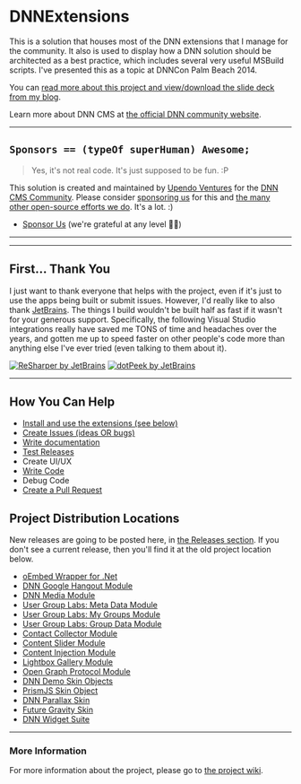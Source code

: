 # DNNExtensions

This is a solution that houses most of the DNN extensions that I manage for the community. It also is 
used to display how a DNN solution should be architected as a best practice, which includes several 
very useful MSBuild scripts.  I've presented this as a topic at DNNCon Palm Beach 2014. 

You can [read more about this project and view/download the slide deck from my blog](http://www.willstrohl.com/Blog/PostId/731/DNNCon-Presentation-Flexible-Project-Setup-for-Teams-and-Complicated-Applications).

Learn more about DNN CMS at [the official DNN community website](https://dncommunity.org).  

<hr />  

## `Sponsors == (typeOf superHuman) Awesome;`  

> Yes, it's not real code. It's just supposed to be fun. :P

This solution is created and maintained by [Upendo Ventures](https://upendoventures.com/What/CMS/DNN) for the [DNN CMS Community](https://dnncommunity.org). Please consider [sponsoring us](https://github.com/sponsors/UpendoVentures) for this and [the many other open-source efforts we do](https://upendoventures.com/What/CMS/DNN/Extensions).  It's a lot.  :)  

- [Sponsor Us](https://github.com/sponsors/UpendoVentures) (we're grateful at any level 🙏🏽)  

<hr />  

---

## First... Thank You

I just want to thank everyone that helps with the project, even if it's just to use the apps being 
built or submit issues.  However, I'd really like to also thank [JetBrains](https://www.jetbrains.com/). 
The things I build wouldn't be built half as fast if it wasn't for your generous support.  Specifically, 
the following Visual Studio integrations really have saved me TONS of time and headaches over the 
years, and gotten me up to speed faster on other people's code more than anything else I've ever 
tried (even talking to them about it).

[![ReSharper by JetBrains](https://github.com/hismightiness/dnnextensions/blob/master/Assets/images/icon_ReSharper.png)](https://www.jetbrains.com/resharper/)
[![dotPeek by JetBrains](https://github.com/hismightiness/dnnextensions/blob/master/Assets/images/icon_dotPeek.png)](https://www.jetbrains.com/decompiler/)

---

## How You Can Help

* [Install and use the extensions (see below)](https://github.com/hismightiness/dnnextensions/wiki/Install-and-Use-the-Extensions)
* [Create Issues (ideas OR bugs)](https://github.com/hismightiness/dnnextensions/wiki/Create-Issues-or-Ideas)
* [Write documentation](https://github.com/hismightiness/dnnextensions/wiki/Write-Documentation)
* [Test Releases](https://github.com/hismightiness/dnnextensions/wiki/Test-Releases)
* Create UI/UX
* [Write Code](https://github.com/hismightiness/dnnextensions/wiki/Write-Code)
* Debug Code
* [Create a Pull Request](https://github.com/hismightiness/dnnextensions/wiki/Create-a-Pull-Request)

## Project Distribution Locations

New releases are going to be posted here, in [the Releases section](https://github.com/hismightiness/dnnextensions/releases). If 
you don't see a current release, then you'll find it at the old project location below.

* [oEmbed Wrapper for .Net](https://oembed.codeplex.com/)
* [DNN Google Hangout Module](https://dnnhangout.codeplex.com/)
* [DNN Media Module](https://dnnmedia.codeplex.com/)
* [User Group Labs: Meta Data Module](https://dnngroupmetadata.codeplex.com/)
* [User Group Labs: My Groups Module](https://dnnmygroups.codeplex.com/)
* [User Group Labs: Group Data Module](https://usergroupdata.codeplex.com/)
* [Contact Collector Module](https://wnscontact.codeplex.com/)
* [Content Slider Module](https://dnncontentslider.codeplex.com/)
* [Content Injection Module](https://wnsinj.codeplex.com/)
* [Lightbox Gallery Module](https://wnslightbox.codeplex.com/)
* [Open Graph Protocol Module](https://dnnopengraph.codeplex.com/)
* [DNN Demo Skin Objects](https://dnndemoso.codeplex.com/)
* [PrismJS Skin Object](https://dnnprismjs.codeplex.com/)
* [DNN Parallax Skin](https://dnnparallax.codeplex.com/)
* [Future Gravity Skin](https://futuregravity.codeplex.com/)
* [DNN Widget Suite](https://dnnwidgets.codeplex.com/)

---

### More Information

For more information about the project, please go to [the project wiki](https://github.com/hismightiness/dnnextensions/wiki).
